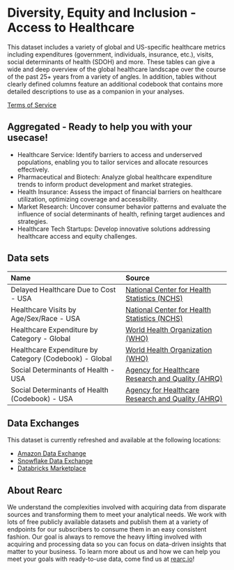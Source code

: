 # Diversity, Equity and Inclusion - Access to Healthcare

This dataset includes a variety of global and US-specific healthcare metrics including expenditures (government, individuals, insurance, etc.), visits, social determinants of health (SDOH) and more. These tables can give a wide and deep overview of the global healthcare landscape over the course of the past 25+ years from a variety of angles. In addition, tables without clearly defined columns feature an additional codebook that contains more detailed descriptions to use as a companion in your analyses.

[Terms of Service](https://rearc-data-public-assets.s3.amazonaws.com/Rearc_Data_DSA.pdf)

## Aggregated - Ready to help you with your usecase!

- Healthcare Service: Identify barriers to access and underserved populations, enabling you to tailor services and allocate resources effectively.
- Pharmaceutical and Biotech: Analyze global healthcare expenditure trends to inform product development and market strategies. 
- Health Insurance: Assess the impact of financial barriers on healthcare utilization, optimizing coverage and accessibility. 
- Market Research: Uncover consumer behavior patterns and evaluate the influence of social determinants of health, refining target audiences and strategies. 
- Healthcare Tech Startups: Develop innovative solutions addressing healthcare access and equity challenges.

## Data sets

| Name                                                              | Source                                                                                                                          |
|:------------------------------------------------------------------|:--------------------------------------------------------------------------------------------------------------------------------|
| Delayed Healthcare Due to Cost - USA                              | [National Center for Health Statistics (NCHS)](https://www.cdc.gov/nchs/index.htm)                                              |
| Healthcare Visits by Age/Sex/Race - USA                           | [National Center for Health Statistics (NCHS)](https://www.cdc.gov/nchs/index.htm)                                              |
| Healthcare Expenditure by Category - Global                       | [World Health Organization (WHO)](https://www.who.int/en/)                                                                      |
| Healthcare Expenditure by Category (Codebook) - Global            | [World Health Organization (WHO)](https://www.who.int/en/)                                                                      |
| Social Determinants of Health - USA                               | [Agency for Healthcare Research and Quality (AHRQ)](https://www.ahrq.gov/)                                                      |
| Social Determinants of Health (Codebook) - USA                    | [Agency for Healthcare Research and Quality (AHRQ)](https://www.ahrq.gov/)                                                      |


## Data Exchanges

This dataset is currently refreshed and available at the following locations:
  - [Amazon Data Exchange](https://aws.amazon.com/marketplace/seller-profile?id=a8a86da2-b2d1-4fae-992d-03494e90590b)
  - [Snowflake Data Exchange](https://www.snowflake.com/datasets/rearc/)
  - [Databricks Marketplace](https://www.databricks.com/product/marketplace)

## About Rearc

We understand the complexities involved with acquiring data from disparate sources and transforming them to meet your analytical needs. We work with lots of free publicly available datasets and publish them at a variety of endpoints for our subscribers to consume them in an easy consistent fashion. Our goal is always to remove the heavy lifting involved with acquiring and processing data so you can focus on data-driven insights that matter to your business. To learn more about us and how we can help you meet your goals with ready-to-use data, come find us at [rearc.io](rearc.io)!
